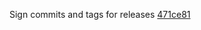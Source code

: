 Sign commits and tags for releases [471ce81](https://github.com/softboiler/boilercv/commit/471ce81841bc318e5d7780181355dc0dda8ad658)
